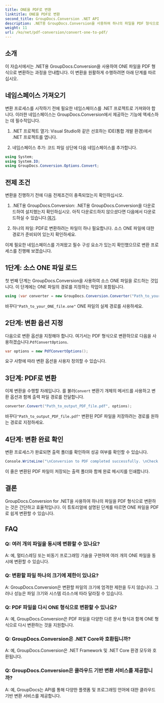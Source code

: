 ```yaml
---
title: ONE을 PDF로 변환
linktitle: ONE을 PDF로 변환
second_title: GroupDocs.Conversion .NET API
description: .NET용 GroupDocs.Conversion을 사용하여 하나의 파일을 PDF 형식으로 손쉽게 변환하는 방법을 알아보세요. 단계별 가이드를 따르세요.
weight: 11
url: /ko/net/pdf-conversion/convert-one-to-pdf/
---
```

## 소개

이 자습서에서는 .NET용 GroupDocs.Conversion을 사용하여 ONE 파일을 PDF 형식으로 변환하는 과정을 안내합니다. 이 변환을 원활하게 수행하려면 아래 단계를 따르십시오.

## 네임스페이스 가져오기

변환 프로세스를 시작하기 전에 필요한 네임스페이스를 .NET 프로젝트로 가져와야 합니다. 이러한 네임스페이스는 GroupDocs.Conversion에서 제공하는 기능에 액세스하는 데 필수적입니다.

1. .NET 프로젝트 열기: Visual Studio와 같은 선호하는 IDE(통합 개발 환경)에서 .NET 프로젝트를 엽니다.

2. 네임스페이스 추가: 코드 파일 상단에 다음 네임스페이스를 추가합니다.

```csharp
using System;
using System.IO;
using GroupDocs.Conversion.Options.Convert;
```

## 전제 조건

변환을 진행하기 전에 다음 전제조건이 충족되었는지 확인하십시오.

1.  .NET용 GroupDocs.Conversion: .NET용 GroupDocs.Conversion을 다운로드하여 설치했는지 확인하십시오. 아직 다운로드하지 않으셨다면 다음에서 다운로드하실 수 있습니다.[여기](https://releases.groupdocs.com/conversion/net/).

2. 하나의 파일: PDF로 변환하려는 파일이 하나 필요합니다. 소스 ONE 파일에 대한 경로가 준비되어 있는지 확인하세요.

이제 필요한 네임스페이스를 가져왔고 필수 구성 요소가 있는지 확인했으므로 변환 프로세스를 진행해 보겠습니다.

## 1단계: 소스 ONE 파일 로드

첫 번째 단계는 GroupDocs.Conversion을 사용하여 소스 ONE 파일을 로드하는 것입니다. 이 단계에는 ONE 파일의 경로를 지정하는 작업이 포함됩니다.

```csharp
using (var converter = new GroupDocs.Conversion.Converter("Path_to_your_ONE_file.one"))
```

 바꾸다`"Path_to_your_ONE_file.one"` ONE 파일의 실제 경로를 사용하세요.

## 2단계: 변환 옵션 지정

 다음으로 변환 옵션을 지정해야 합니다. 여기서는 PDF 형식으로 변환하므로 다음을 사용하겠습니다.`PdfConvertOptions`.

```csharp
var options = new PdfConvertOptions();
```

요구 사항에 따라 변환 옵션을 사용자 정의할 수 있습니다.

## 3단계: PDF로 변환

 이제 변환을 수행할 차례입니다. 를 불러`Convert` 변환기 개체의 메서드를 사용하고 변환 옵션과 함께 출력 파일 경로를 전달합니다.

```csharp
converter.Convert("Path_to_output_PDF_file.pdf", options);
```

 바꾸다`"Path_to_output_PDF_file.pdf"` 변환된 PDF 파일을 저장하려는 경로를 원하는 경로로 지정하세요.

## 4단계: 변환 완료 확인

변환 프로세스가 완료되면 출력 폴더를 확인하여 성공 여부를 확인할 수 있습니다.

```csharp
Console.WriteLine("\nConversion to PDF completed successfully. \nCheck output in {0}", outputFolder);
```

이 줄은 변환된 PDF 파일이 저장되는 출력 폴더와 함께 완료 메시지를 인쇄합니다.

## 결론

GroupDocs.Conversion for .NET을 사용하여 하나의 파일을 PDF 형식으로 변환하는 것은 간단하고 효율적입니다. 이 튜토리얼에 설명된 단계를 따르면 ONE 파일을 PDF로 쉽게 변환할 수 있습니다.

## FAQ

### Q: 여러 개의 파일을 동시에 변환할 수 있나요?

A: 예, 멀티스레딩 또는 비동기 프로그래밍 기술을 구현하여 여러 개의 ONE 파일을 동시에 변환할 수 있습니다.

### Q: 변환할 파일 하나의 크기에 제한이 있나요?

A: GroupDocs.Conversion은 변환할 파일의 크기에 엄격한 제한을 두지 않습니다. 그러나 성능은 파일 크기와 시스템 리소스에 따라 달라질 수 있습니다.

### Q: PDF 파일을 다시 ONE 형식으로 변환할 수 있나요?

A: 예, GroupDocs.Conversion은 PDF 파일을 다양한 다른 문서 형식과 함께 ONE 형식으로 다시 변환하는 것을 지원합니다.

### Q: GroupDocs.Conversion은 .NET Core와 호환됩니까?

A: 예, GroupDocs.Conversion은 .NET Framework 및 .NET Core 환경 모두와 호환됩니다.

### Q: GroupDocs.Conversion은 클라우드 기반 변환 서비스를 제공합니까?

A: 예, GroupDocs는 API를 통해 다양한 플랫폼 및 프로그래밍 언어에 대한 클라우드 기반 변환 서비스를 제공합니다.